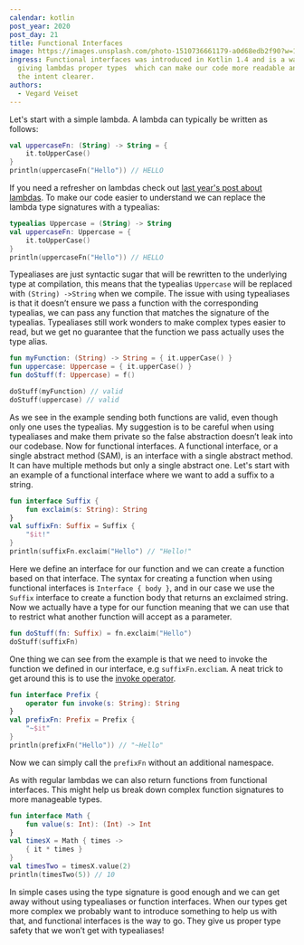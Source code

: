 ```yaml
---
calendar: kotlin
post_year: 2020
post_day: 21
title: Functional Interfaces
image: https://images.unsplash.com/photo-1510736661179-a0d68edb2f90?w=1226&h=400&fit=crop&crop=edges
ingress: Functional interfaces was introduced in Kotlin 1.4 and is a way of
  giving lambdas proper types  which can make our code more readable and make
  the intent clearer.
authors:
  - Vegard Veiset
---
```

Let's start with a simple lambda. A lambda can typically be written as follows:

```kotlin
val uppercaseFn: (String) -> String = {
    it.toUpperCase()
}
println(uppercaseFn("Hello")) // HELLO
```

If you need a refresher on lambdas check out [last year's post about lambdas](https://kotlin.christmas/2019/18). To make our code easier to understand we can replace the lambda type signatures with a typealias:

```kotlin
typealias Uppercase = (String) -> String
val uppercaseFn: Uppercase = {
    it.toUpperCase()
}
println(uppercaseFn("Hello")) // HELLO
```

Typealiases are just syntactic sugar that will be rewritten to the underlying type at compilation, this means that the typealias `Uppercase` will be replaced with `(String) ->String` when we compile. The issue with using typealiases is that it doesn’t ensure we pass a function with the corresponding typealias, we can pass any function that matches the signature of the typealias. Typealiases still work wonders to make complex types easier to read, but we get no guarantee that the function we pass actually uses the type alias. 

```kotlin
fun myFunction: (String) -> String = { it.upperCase() }
fun uppercase: Uppercase = { it.upperCase() }
fun doStuff(f: Uppercase) = f()

doStuff(myFunction) // valid
doStuff(uppercase) // valid
```


As we see in the example sending both functions are valid, even though only one uses the typealias. My suggestion is to be careful when using typealiases and make them private so the false abstraction doesn’t leak into our codebase. Now for functional interfaces. A functional interface, or a single abstract method (SAM), is an interface with a single abstract method. It can have multiple methods but only a single abstract one. Let's start with an example of a functional interface where we want to add a suffix to a string. 

```kotlin
fun interface Suffix {
    fun exclaim(s: String): String
}
val suffixFn: Suffix = Suffix {
    "$it!"
}
println(suffixFn.exclaim("Hello") // "Hello!"
```

Here we define an interface for our function and we can create a function based on that interface. The syntax for creating a function when using functional interfaces is `Interface { body }`, and in our case we use the `Suffix` interface to create a function body that returns an exclaimed string. Now we actually have a type for our function meaning that we can use that to restrict what another function will accept as a parameter. 

```kotlin
fun doStuff(fn: Suffix) = fn.exclaim("Hello")
doStuff(suffixFn)
```

One thing we can see from the example is that we need to invoke the function we defined in our interface, e.g `suffixFn.excliam`. A neat trick to get around this is to use the [invoke operator](https://kotlinlang.org/docs/reference/operator-overloading.html#invoke). 

```kotlin
fun interface Prefix {
    operator fun invoke(s: String): String
}
val prefixFn: Prefix = Prefix {
    "~$it"
}
println(prefixFn("Hello")) // "~Hello"
```

Now we can simply call the `prefixFn` without an additional namespace. 

As with regular lambdas we can also return functions from functional interfaces. This might help us break down complex function signatures to more manageable types. 

```kotlin
fun interface Math {
    fun value(s: Int): (Int) -> Int
}
val timesX = Math { times ->
    { it * times }
}
val timesTwo = timesX.value(2)
println(timesTwo(5)) // 10
```

In simple cases using the type signature is good enough and we can get away without using typealiases or function interfaces. When our types get more complex we probably want to introduce something to help us with that, and functional interfaces is the way to go. They give us proper type safety that we won’t get with typealiases! 



